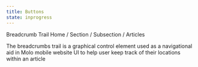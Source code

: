 ```yaml
---
title: Buttons
state: inprogress
---
```

Breadcrumb Trail
Home / Section / Subsection / Articles

The breadcrumbs trail is a graphical control element used as a navigational
aid in Molo mobile website UI to help user keep track of their locations within an article

